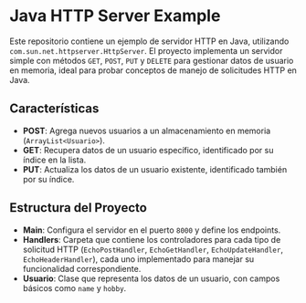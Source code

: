 # Java HTTP Server Example

Este repositorio contiene un ejemplo de servidor HTTP en Java, utilizando `com.sun.net.httpserver.HttpServer`. El proyecto implementa un servidor simple con métodos `GET`, `POST`, `PUT` y `DELETE` para gestionar datos de usuario en memoria, ideal para probar conceptos de manejo de solicitudes HTTP en Java.

## Características

- **POST**: Agrega nuevos usuarios a un almacenamiento en memoria (`ArrayList<Usuario>`).
- **GET**: Recupera datos de un usuario específico, identificado por su índice en la lista.
- **PUT**: Actualiza los datos de un usuario existente, identificado también por su índice.

## Estructura del Proyecto

- **Main**: Configura el servidor en el puerto `8000` y define los endpoints.
- **Handlers**: Carpeta que contiene los controladores para cada tipo de solicitud HTTP (`EchoPostHandler`, `EchoGetHandler`, `EchoUpdateHandler`, `EchoHeaderHandler`), cada uno implementado para manejar su funcionalidad correspondiente.
- **Usuario**: Clase que representa los datos de un usuario, con campos básicos como `name` y `hobby`.
